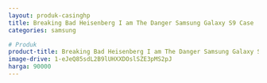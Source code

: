 ```yaml
---
layout: produk-casinghp
title: Breaking Bad Heisenberg I am The Danger Samsung Galaxy S9 Case
categories: samsung

# Produk
product-title: Breaking Bad Heisenberg I am The Danger Samsung Galaxy S9 Case
image-drive: 1-eJeQ85sdL2B9lUHXXDOslSZE3pMS2pJ
harga: 90000
---
```

